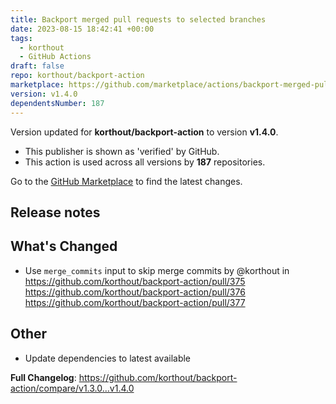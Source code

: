 ```yaml
---
title: Backport merged pull requests to selected branches
date: 2023-08-15 18:42:41 +00:00
tags:
  - korthout
  - GitHub Actions
draft: false
repo: korthout/backport-action
marketplace: https://github.com/marketplace/actions/backport-merged-pull-requests-to-selected-branches
version: v1.4.0
dependentsNumber: 187
---
```



Version updated for **korthout/backport-action** to version **v1.4.0**.
- This publisher is shown as 'verified' by GitHub.
- This action is used across all versions by **187** repositories.

Go to the [GitHub Marketplace](https://github.com/marketplace/actions/backport-merged-pull-requests-to-selected-branches) to find the latest changes.

## Release notes

## What's Changed

* Use `merge_commits` input to skip merge commits by @korthout in https://github.com/korthout/backport-action/pull/375 https://github.com/korthout/backport-action/pull/376 https://github.com/korthout/backport-action/pull/377 

## Other

* Update dependencies to latest available

**Full Changelog**: https://github.com/korthout/backport-action/compare/v1.3.0...v1.4.0
